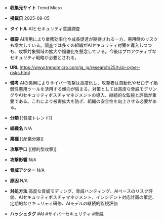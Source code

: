 - **収集元サイト**
Trend Micro

- **掲載日**
2025-08-05

- **タイトル**
AIとセキュリティ意識調査

- **概要**
AI活用により業務効率化や成長促進が期待される一方、悪用時のリスクも増大している。調査では多くの組織がAIセキュリティ対策を導入しつつも、攻撃対象領域の拡大や複雑化を懸念している。今後はプロアクティブなセキュリティ戦略が必要とされる。

- **URL**
https://www.trendmicro.com/ja_jp/research/25/h/ai-cyber-risks.html

- **備考**
AIの悪用によりサイバー攻撃は高度化し、攻撃者は自動化やゼロデイ脆弱性悪用ツールを活用する傾向が強まる。対策としては高度な脅威モデリングやAIセキュリティポスチャマネジメントの導入、継続的な監視と評価が重要である。これにより被害拡大を防ぎ、組織の安全性を向上させる必要がある。

- **分類**
[[脅威トレンド]]

- **組織名**
N/A

- **業種**
[[産業分類]]

- **攻撃手口**
[[標的型攻撃]]

- **攻撃影響**
N/A

- **脅威アクター**
N/A

- **原因**
N/A

- **対処方法**
高度な脅威モデリング、脅威ハンティング、AIベースのリスク評価、AIセキュリティポスチャマネジメント、インシデント対応計画の策定、定期的なセキュリティ研修、AIモデルの継続的監視評価

- **ハッシュタグ**
#AI #サイバーセキュリティ #脅威

